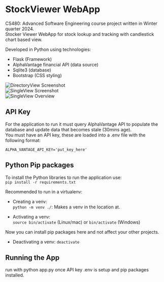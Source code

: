 # StockViewer WebApp
CS480: Advanced Software Engineering course project written in Winter quarter 2024.    
Stocker Viewer WebApp for stock lookup and tracking with candlestick chart based view.    

Developed in Python using technologies:
- Flask (Framework)
- AlphaVantage financial API (data source)
- Sqlite3 (database)
- Bootstrap (CSS styling)

![DirectoryView Screenshot](https://github.com/CS480-Group-E/StockViewer-WebApp/raw/main/screenshots/StockViewerScreenshot1.png)    
![SingleView Screenshot](https://github.com/CS480-Group-E/StockViewer-WebApp/raw/main/screenshots/StockViewerScreenshot1_1.png)    
![SingleView Overview](https://github.com/CS480-Group-E/StockViewer-WebApp/raw/main/screenshots/StockViewerScreenshot1_2.png)    

## API Key
For the application to run it must query AlphaVantage API to populate the database and update data that becomes stale (30mins age).    
You must have an API key, these are loaded into a .env file with the following format:    

`ALPHA_VANTAGE_API_KEY='put_key_here'`

## Python Pip packages
To install the Python libraries to run the application use:    
`pip install -r requirements.txt`

Recommended to run in a virtualenv:    

- Creating a venv:    
`python -m venv ./`: Makes a venv in the location at.    

- Activating a venv:    
`source bin/activate` (Linux/mac) or `bin/activate` (Windows)    

Now you can install pip packages here and not affect your other projects.    

- Deactivating a venv:
`deactivate`

## Running the App
run with python app.py once API key .env is setup and pip packages installed.  
